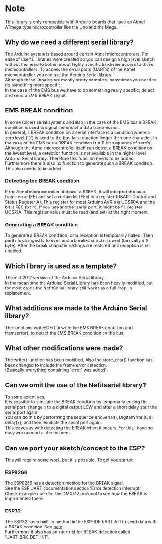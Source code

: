 # Note
This library is only compatible with Arduino boards that have an Atmel ATmega type microcontroller like the Uno and the Mega.

## Why do we need a different serial library?
The Arduino system is based around certain Atmel microcontrollers.
For ease of use f.i. libraries were created so you can design a high level sketch without the need to bother about highly specific hardware access to those microcontrollers.
To access the serial ports (UARTS) of the Atmel microcontroller you can use the Arduino Serial library.<br>
Although these libraries are mostly pretty complete, sometimes you need to do something more specific.<br>
In the case of the EMS bus we have to do something really specific; detect and send a EMS BREAK signal.

## EMS BREAK condition
In some (older) serial systems and also in the case of the EMS bus a BREAK condition is used to signal the end of a data transmission.<br>
In general, a BREAK condition on a serial interface is a condition where a zero level ('0') is send to the bus for a duration longer than one character.
In the case of the EMS bus a BREAK condition is a 11 bit sequence of zero's.<br>
Although the Atmel microcontroller itself can detect a BREAK condition on the lowest level, a detection function is not available in the higher level Arduino Serial library. Therefore this function needs to be added.
Furthermore there is also no function to generate such a BREAK condition. This also needs to be added.

### Detecting the BREAK condition
If the Atmel microcontroller 'detects' a BREAK, it will interpret this as a frame error (FE) and set a certain bit (FEn) in a register (USART Control and Status Register A). This register for most Arduino AVR's is UCSR0A and the bit is FE0 (bit 4). If you use another serial port, it might be f.i. register UCSR1A. This register value must be read (and set) at the right moment.

### Generating a BREAK condition
To generate a BREAK condition, data reception is temporarily halted. Then parity is changed to to even and a break-character is sent (basically a 0 byte). After the break character settings are restored and reception is re-enabled.

## Which library is used as a template?
The mid 2012 version of the Arduino Serial library. <br>
In the mean time the Arduino Serial Library has been heavily modified, but for most cases the NefitSerial library still works as a full drop-in replacement.

## What additions are made to the Arduino Serial library?
The functions writeEOF() to write the EMS BREAK condition and frameerror() to detect the EMS BREAK condition on the bus.<br>

## What other modifications were made?
The write() function has been modified. Also the store_char() function has been changed to include the frame error detection.<br>
(Basically everything containing 'error' was added).

## Can we omit the use of the Nefitserial library?
To some extent yes. <br>
It is possible to simulate the BREAK condition by temporarily ending the serial port, change it to a digital output LOW and after a short delay start the serial port again.<br>
You can do this by performing the sequence endSerial(), DigitalWrite (0,1); delay(x), and then reinitiate the serial port again.<br>
This leaves us with detecting the BREAK when it occurs. For this I have no easy workaround at the moment.

## Can we port your sketch/concept to the ESP?
This will require some work, but it is possible. To get you started:

### ESP8266
The ESP8266 has a detection method for the BREAK signal. <br>See the ESP UART documentation section 'Error detection interrupt'.<br>
Check example code for the DMX512 protocol to see how the BREAK is implemented there.

### ESP32
The ESP32 has a built-in method in the ESP-IDF UART API to send data with a BREAK condition. See [here](http://esp-idf.readthedocs.io/en/latest/api-reference/peripherals/uart.html#_CPPv227uart_write_bytes_with_break11uart_port_tPKc6size_ti).<br>
Furthermore it also has an interrupt for BREAK detection called 'UART_BRK_DET_INT'.
